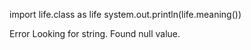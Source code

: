 import life.class as life
system.out.println(life.meaning())

Error Looking for string. Found null value. 
